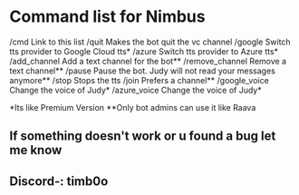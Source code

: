# Command list for Nimbus

/cmd				Link to this list
/quit	 		    Makes the bot quit the vc channel
/google 		    Switch tts provider to Google Cloud tts*
/azure 			    Switch tts provider to Azure tts*
/add_channel    	Add a text channel for the bot**
/remove_channel 	Remove a text channel**
/pause			    Pause the bot. Judy will not read your messages anymore**
/stop			    Stops the tts
/join			    Prefers a channel**
/google_voice	  	Change the voice of Judy*
/azure_voice	  	Change the voice of Judy*
 
*Its like Premium Version
**Only bot admins can use it like Raava

## If something doesn't work or u found a bug let me know
## Discord-: timb0o
